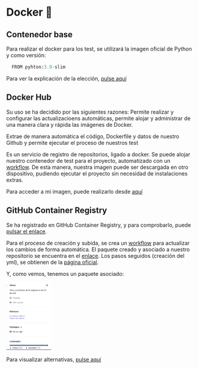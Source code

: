 # Docker 🐋
## Contenedor base
Para realizar el docker para los test, se utilizará la imagen oficial de Python y como versión:
```python
  FROM pyhton:3.9-slim
```
Para ver la explicación de la elección, [pulse aquí](estudioDockerfile.md)

## Docker Hub
Su uso se ha decidido por las siguientes razones:
Permite realizar y configurar las actualizacioens automáticas, permite alojar y administrar de una manera clara y rápida las imágenes de Docker.

Extrae de manera automática el código, Dockerfile y datos de nuestro Github y permite ejecutar el proceso de nuestros test

Es un servicio de registro de repositorios, ligado a docker. Se puede alojar nuestro contenedor de test para el proyecto, automatizado con un [workflow](../.github/workflows/latest.yml). De esta manera, nuestra imagen puede ser descargada en otro dispositivo, pudiendo ejecutar el proyecto sin necesidad de instalaciones extras.

Para acceder a mi imagen, puede realizarlo desde [aquí](https://hub.docker.com/r/jcgq/mii_cc_ugr/tags)

## GitHub Container Registry
Se ha registrado en GitHub Container Registry, y para comprobarlo, puede [pulsar el enlace](https://github.com/jcgq/MII_CC_UGR/pkgs/container/mii_cc_ugr).

Para el proceso de creación y subida, se crea un [workflow](../.github/workflows/githubcr.yml) para actualizar los cambios de forma automática. El paquete creado y asociado a nuestro repositorio se encuentra en el [enlace](https://github.com/jcgq/MII_CC_UGR/pkgs/container/mii_cc_ugr). Los pasos seguidos (creación del yml), se obtienen de la [página oficial](https://docs.github.com/en/packages/quickstart).

Y, como vemos, tenemos un paquete asociado:

<img src="imagenes/paquete.png" width="120" height="180">

Para visualizar alternativas, [pulse aquí](alternativasGCR.md)